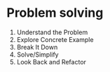 # **Problem solving**

1. Understand the Problem
2. Explore Concrete Example
3. Break It Down
4. Solve/Simplify
5. Look Back and Refactor